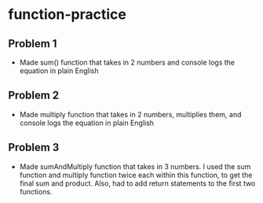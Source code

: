 # function-practice
## Problem 1
- Made sum() function that takes in 2 numbers and console logs the equation in plain English
## Problem 2
- Made multiply function that takes in 2 numbers, multiplies them, and console logs the equation in plain English
## Problem 3
- Made sumAndMultiply function that takes in 3 numbers. I used the sum function and multiply function twice each within this function, to get the final sum and product. Also, had to add return statements to the first two functions.
